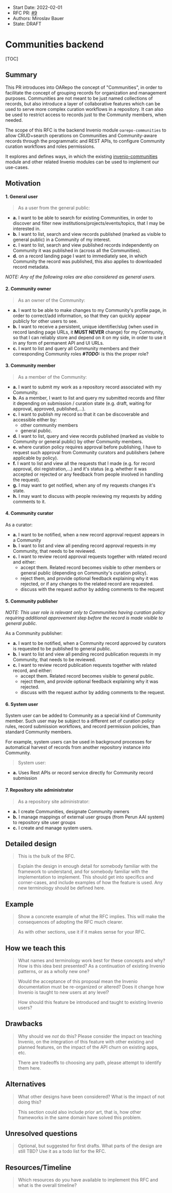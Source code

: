 - Start Date: 2022-02-01
- RFC PR: [#9](https://github.com/oarepo/rfcs/pull/9)
- Authors: Miroslav Bauer
- State: DRAFT


# Communities backend

[TOC]

## Summary

This PR introduces into OARepo the concept of "Communities", in order to facilitate the concept of grouping records for organization and management purposes. Communities are not meant to be just named collections of records, but also introduce a layer of collaborative features which can be used to serve more complex curation workflows in a repository. It can also be used to restrict access to records just to the Community members, when needed.

The scope of this RFC is the backend Invenio module `oarepo-communities` to allow CRUD+search operations on Communities and Community-aware records through the programmatic and REST APIs, to configure Community curation workflows and roles permissions.

It explores and defines ways, in which the existing [invenio-communities](https://github.com/inveniosoftware/invenio-communities) module and other related Invenio modules can be used to implement our use-cases.

## Motivation

#### 1. General user

> As a user from the general public:

- **a.** I want to be able to search for existing Communities, in order to discover and filter new institutions/projects/events/topics, that I may be interested in.
- **b.** I want to list, search and view records published (marked as visible to general public) in a Community of my interest.
- **c.** I want to list, search and view published records independently on Community it was published in (across all the Communities).
- **d.** on a record landing page I want to immediately see, in which Community the record was published, this also applies to downloaded record metadata.

_NOTE: Any of the following roles are also considered as general users._

#### 2. Community owner

> As an owner of the Community:

- **a.** I want to be able to make changes to my Community's profile page, in order to correct/add information, so that they can quickly appear publicly for other users to see.
- **b.** I want to receive a persistent, unique identifier/slug (when used in record landing page URLs, it **MUST NEVER** change) for my Community, so that I can reliably store and depend on it on my side, in order to use it in any form of permanent API and UI URLs.
- **c.** I want to list and query all Community members and their corresponding Community roles **_#TODO:_** is this the proper role?
#### 3. Community member

> As a member of the Community:

- **a.** I want to submit my work as a repository record associated with my Community.
- **b.** As a member, I want to list and query my submitted records and filter it depending on submission / curation state (e.g. draft, waiting for approval, approved, published,...).
- **c.** I want to publish my record so that it can be discoverable and accessible either by:
  - other community members
  - general public.
- **d.** I want to list, query and view records published (marked as visible to Community or general public) by other Community members.
- **e.** where curation policy requires approval before publishing, I have to request such approval from Community curators and publishers (where applicable by policy).
- **f.** I want to list and view all the requests that I made (e.g. for record approval, doi registration,...) and it's status (e.g. whether it was accepted or rejected or any feedback from people involved in handling the request).
- **g.** I may want to get notified, when any of my requests changes it's state.
- **h.** I may want to discuss with people reviewing my requests by adding comments to it.

#### 4. Community curator

As a curator:

- **a.** I want to be notified, when a new record approval request appears in a Community
- **b.** I want to list and view all pending record approval requests in my Community, that needs to be reviewed.
- **c.** I want to review record approval requests together with related record and either:
  - accept them. Related record becomes visible to other members or general public (depending on Community's curation policy).
  - reject them, and provide optional feedback explaining why it was rejected, or if any changes to the related record are requested.
  - discuss with the request author by adding comments to the request


#### 5. Community publisher
_NOTE: This user role is relevant only to Communities having curation policy requiring additional approvement step before the record is made visible to general public._

As a Community publisher:

- **a.** I want to be notified, when a Community record approved by curators is requested to be published to general public.
- **b.** I want to list and view all pending record publication requests in my Community, that needs to be reviewed.
- **c.** I want to review record publication requests together with related record, and either:
  - accept them. Related record becomes visible to general public.
  - reject them, and provide optional feedback explaining why it was rejected.
  - discuss with the request author by adding comments to the request.


#### 6. System user

System user can be added to Community as a special kind of Community member. Such user may be subject to a different set of curation policy rules, record submission workflows, and record permission policies, than standard Community members.

For example, system users can be used in background processes for automatical harvest of records from another repository instance into Community.

> System user:

- **a.** Uses Rest APIs or record service directly for Community record submission


#### 7. Repository site administrator

> As a repository site administrator:

- **a.** I create Communities, designate Community owners
- **b.** I manage mappings of external user groups (from Perun AAI system) to repository site user groups
- **c.** I create and manage system users.

## Detailed design

> This is the bulk of the RFC.

> Explain the design in enough detail for somebody familiar with the framework to understand, and for somebody familiar with the implementation to implement. This should get into specifics and corner-cases, and include examples of how the feature is used. Any new terminology should be defined here.

## Example

> Show a concrete example of what the RFC implies. This will make the consequences of adopting the RFC much clearer.

> As with other sections, use it if it makes sense for your RFC.

## How we teach this

> What names and terminology work best for these concepts and why? How is this idea best presented? As a continuation of existing Invenio patterns, or as a wholly new one?

> Would the acceptance of this proposal mean the Invenio documentation must be re-organized or altered? Does it change how Invenio is taught to new users at any level?

> How should this feature be introduced and taught to existing Invenio users?

## Drawbacks

> Why should we *not* do this? Please consider the impact on teaching Invenio, on the integration of this feature with other existing and planned features, on the impact of the API churn on existing apps, etc.

> There are tradeoffs to choosing any path, please attempt to identify them here.

## Alternatives

> What other designs have been considered? What is the impact of not doing this?

> This section could also include prior art, that is, how other frameworks in the same domain have solved this problem.

## Unresolved questions

> Optional, but suggested for first drafts. What parts of the design are still TBD? Use it as a todo list for the RFC.

## Resources/Timeline

> Which resources do you have available to implement this RFC and what is the overall timeline?
